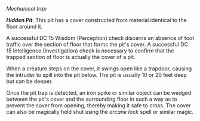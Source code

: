 *Mechanical trap*

***Hidden Pit***. This pit has a cover constructed from material identical to the floor around it.

A successful DC 15 Wisdom (Perception) check discerns an absence of foot traffic over the section of floor that forms the pit's cover. A successful DC 15 Intelligence (Investigation) check is necessary to confirm that the trapped section of floor is actually the cover of a pit.

When a creature steps on the cover, it swings open like a trapdoor, causing the intruder to spill into the pit below. The pit is usually 10 or 20 feet deep but can be deeper.

Once the pit trap is detected, an iron spike or similar object can be wedged between the pit's cover and the surrounding floor in such a way as to prevent the cover from opening, thereby making it safe to cross. The cover can also be magically held shut using the *arcane lock* spell or similar magic.